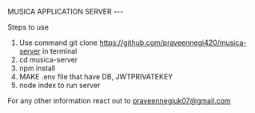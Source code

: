 MUSICA APPLICATION SERVER ---

Steps to use

1. Use command git clone https://github.com/praveennegi420/musica-server in terminal
2. cd musica-server
3. npm install
4. MAKE .env file that have DB, JWTPRIVATEKEY 
5. node index to run server


For any other information react out to praveennegiuk07@gmail.com
